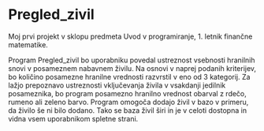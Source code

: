 # Pregled_zivil

Moj prvi projekt v sklopu predmeta Uvod v programiranje, 1. letnik finančne matematike.

Program Pregled_zivil bo uporabniku povedal ustreznost vsebnosti hranilnih snovi v posameznem nabavnem živilu. Na osnovi v naprej podanih kriterijev, bo količino posamezne hranilne vrednosti razvrstil v eno od 3 kategorij. Za lažjo prepoznavo ustreznosti vključevanja živila  v vsakdanji jedilnik posameznika, bo program posamezno hranilno vrednost obarval z rdečo, rumeno ali zeleno barvo.
Program omogoča  dodajo živil v bazo v primeru, da živilo še ni bilo dodano. Tako se baza živil širi in je v celoti dostopna in vidna vsem uporabnikom spletne strani. 



